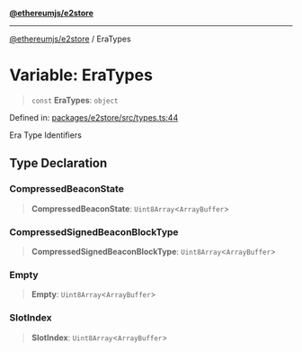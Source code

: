 [**@ethereumjs/e2store**](../README.md)

***

[@ethereumjs/e2store](../README.md) / EraTypes

# Variable: EraTypes

> `const` **EraTypes**: `object`

Defined in: [packages/e2store/src/types.ts:44](https://github.com/ethereumjs/ethereumjs-monorepo/blob/master/packages/e2store/src/types.ts#L44)

Era Type Identifiers

## Type Declaration

### CompressedBeaconState

> **CompressedBeaconState**: `Uint8Array`\<`ArrayBuffer`\>

### CompressedSignedBeaconBlockType

> **CompressedSignedBeaconBlockType**: `Uint8Array`\<`ArrayBuffer`\>

### Empty

> **Empty**: `Uint8Array`\<`ArrayBuffer`\>

### SlotIndex

> **SlotIndex**: `Uint8Array`\<`ArrayBuffer`\>
